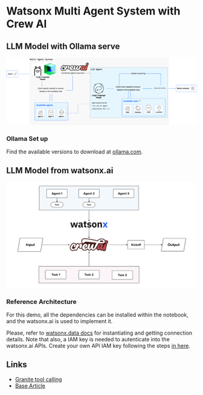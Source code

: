 # Watsonx Multi Agent System with Crew AI

## LLM Model with Ollama serve

![alt text](./assets/ollama-crew-granite.png)

### Ollama Set up

Find the available versions to download at [ollama.com](https://ollama.com/).

## LLM Model from watsonx.ai

![alt text](./assets/image.png)

### Reference Architecture

For this demo, all the dependencies can be installed within the notebook, and the watsonx.ai is used to implement it.

Please, refer to [watsonx.data docs](https://cloud.ibm.com/docs/watsonxdata?topic=watsonxdata-getting-started) for instantiating and getting connection details. Note that also, a IAM key is needed to autenticate into the watsonx.ai APIs. Create your own API IAM key following the steps [in here](https://cloud.ibm.com/docs/account?topic=account-userapikey&interface=ui#userapikey).

## Links

- [Granite tool calling](https://www.ibm.com/think/tutorials/granite-function-calling)
- [Base Article](https://developer.ibm.com/blogs/awb-leveraging-crewai-and-ibm-watsonx/)